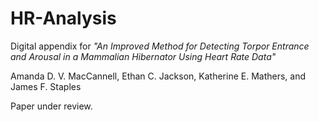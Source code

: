 # HR-Analysis
Digital appendix for *"An Improved Method for Detecting Torpor Entrance and Arousal in a Mammalian Hibernator Using Heart Rate Data"*

Amanda D. V. MacCannell, Ethan C. Jackson, Katherine E. Mathers, and James F. Staples

Paper under review.
